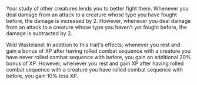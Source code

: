 
Your study of other creatures lends you to better fight them. Whenever you deal damage from an attack to a creature whose type you have fought before, the damage is increased by 2. However, whenever you deal damage from an attack to a creature whose type you haven’t yet fought before, the damage is subtracted by 2. 

Wild Wasteland: In addition to this trait's effects; whenever you rest and gain a bonus of XP after having rolled combat sequence with a creature you have never rolled combat sequence with before, you gain an additional 20% bonus of XP. However, whenever you rest and gain XP after having rolled combat sequence with a creature you have rolled combat sequence with before, you gain 10% less XP.